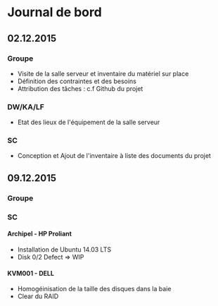 # Journal de bord

## 02.12.2015

### Groupe
* Visite de la salle serveur et inventaire du matériel sur place
* Définition des contraintes et des besoins
* Attribution des tâches : c.f Github du projet

### DW/KA/LF
* Etat des lieux de l'équipement de la salle serveur

### SC 
* Conception et Ajout de l'inventaire à liste des documents du projet

## 09.12.2015

### Groupe

### SC

#### Archipel - HP Proliant 

* Installation de Ubuntu 14.03 LTS
* Disk 0/2 Defect => WIP

#### KVM001 - DELL

* Homogéinisation de la taille des disques dans la baie
* Clear du RAID